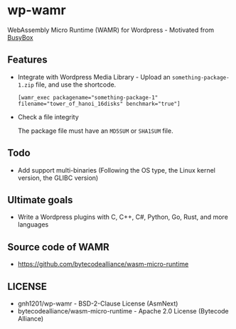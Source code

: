 # wp-wamr
WebAssembly Micro Runtime (WAMR) for Wordpress - Motivated from [BusyBox](https://busybox.net/)

## Features
  * Integrate with Wordpress Media Library - Upload an `something-package-1.zip` file, and use the shortcode.
  
    ```
    [wamr_exec packagename="something-package-1" filename="tower_of_hanoi_16disks" benchmark="true"]
    ```

  * Check a file integrity

    The package file must have an `MD5SUM` or `SHA1SUM` file.

## Todo
  * Add support multi-binaries (Following the OS type, the Linux kernel version, the GLIBC version)

## Ultimate goals
  * Write a Wordpress plugins with C, C++, C#, Python, Go, Rust, and more languages

## Source code of WAMR
  * https://github.com/bytecodealliance/wasm-micro-runtime

## LICENSE
  * gnh1201/wp-wamr -  BSD-2-Clause License (AsmNext)
  * bytecodealliance/wasm-micro-runtime - Apache 2.0 License (Bytecode Alliance)
